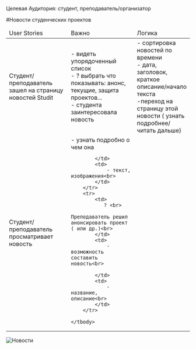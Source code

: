 ﻿Целевая Аудитория: студент, преподаватель/организатор

#Новости студенческих проектов
<table >
    <thead>
        <td>User Stories</td>
        <td>Важно</td>
        <td>Логика</td>
    </thead>
    <tbody>
        <tr>
            <td>Студент/преподаватель зашел на страницу новостей Studit </td>
            <td>
            - видеть упорядоченный список   <br>
            - ? выбрать что показывать: анонс, текущие, защита проектов...<br>
            - студента заинтересовала новость
            </td>
            <td>
            - сортировка новостей по времени<br>
            - дата, заголовок, краткое описание/начало текста<br>
            -переход на страницу этой новости ( узнать подробнее/читать дальше)<br>
            </td>
        </tr>
        <tr>
            <td>
               Студент/преподаватель просматривает новость<br>
            </td>
            <td>
                - узнать подробно о чем она<br>

            </td>
            <td>
                - текст, изображения<br>
            </td>
        </tr>
        <tr>
            <td>
               ? <br>
               Преподаватель решил анонсировать проект ( или др.)<br>
            </td>
            <td>
                - возможность составить новость<br>

            </td>
            <td>
                - название, описание<br>
            </td>
        </tr>

    </tbody>
</table>

![Новости](https://github.com/lanit-tercom-school/studit/blob/master/docs/news/news.png "Новости")
